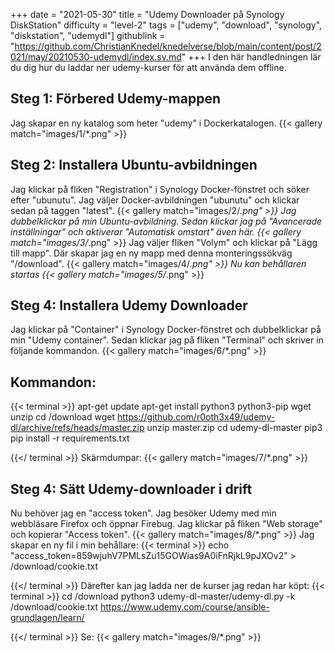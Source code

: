 +++
date = "2021-05-30"
title = "Udemy Downloader på Synology DiskStation"
difficulty = "level-2"
tags = ["udemy", "download", "synology", "diskstation", "udemydl"]
githublink = "https://github.com/ChristianKnedel/knedelverse/blob/main/content/post/2021/may/20210530-udemydl/index.sv.md"
+++
I den här handledningen lär du dig hur du laddar ner udemy-kurser för att använda dem offline.
## Steg 1: Förbered Udemy-mappen
Jag skapar en ny katalog som heter "udemy" i Dockerkatalogen.
{{< gallery match="images/1/*.png" >}}

## Steg 2: Installera Ubuntu-avbildningen
Jag klickar på fliken "Registration" i Synology Docker-fönstret och söker efter "ubunutu". Jag väljer Docker-avbildningen "ubunutu" och klickar sedan på taggen "latest".
{{< gallery match="images/2/*.png" >}}
Jag dubbelklickar på min Ubuntu-avbildning. Sedan klickar jag på "Avancerade inställningar" och aktiverar "Automatisk omstart" även här.
{{< gallery match="images/3/*.png" >}}
Jag väljer fliken "Volym" och klickar på "Lägg till mapp". Där skapar jag en ny mapp med denna monteringssökväg "/download".
{{< gallery match="images/4/*.png" >}}
Nu kan behållaren startas
{{< gallery match="images/5/*.png" >}}

## Steg 4: Installera Udemy Downloader
Jag klickar på "Container" i Synology Docker-fönstret och dubbelklickar på min "Udemy container". Sedan klickar jag på fliken "Terminal" och skriver in följande kommandon.
{{< gallery match="images/6/*.png" >}}

##  Kommandon:

{{< terminal >}}
apt-get update
apt-get install python3 python3-pip wget unzip
cd /download
wget https://github.com/r0oth3x49/udemy-dl/archive/refs/heads/master.zip
unzip master.zip
cd udemy-dl-master
pip3 pip install -r requirements.txt

{{</ terminal >}}
Skärmdumpar:
{{< gallery match="images/7/*.png" >}}

## Steg 4: Sätt Udemy-downloader i drift
Nu behöver jag en "access token". Jag besöker Udemy med min webbläsare Firefox och öppnar Firebug. Jag klickar på fliken "Web storage" och kopierar "Access token".
{{< gallery match="images/8/*.png" >}}
Jag skapar en ny fil i min behållare:
{{< terminal >}}
echo "access_token=859wjuhV7PMLsZu15GOWias9A0iFnRjkL9pJXOv2" > /download/cookie.txt

{{</ terminal >}}
Därefter kan jag ladda ner de kurser jag redan har köpt:
{{< terminal >}}
cd /download
python3 udemy-dl-master/udemy-dl.py -k /download/cookie.txt https://www.udemy.com/course/ansible-grundlagen/learn/

{{</ terminal >}}
Se:
{{< gallery match="images/9/*.png" >}}
